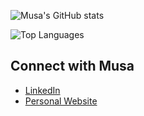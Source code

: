 ![Musa's GitHub stats](https://github-readme-stats.vercel.app/api?username=musakanneh&show_icons=true&theme=radical)

![Top Languages](https://github-readme-stats.vercel.app/api/top-langs/?username=musakanneh&layout=compact&theme=radical)

## Connect with Musa

- [LinkedIn](https://www.linkedin.com/in/musa-s-kanneh-0a47a514b/)
- [Personal Website](https://your-personal-website.com)

